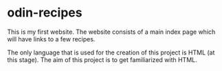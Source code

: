 # odin-recipes
This is my first website. The website consists of a main index page which will have links to a few recipes.

The only language that is used for the creation of this project is HTML (at this stage). The aim of this project is to get familiarized with HTML. 
